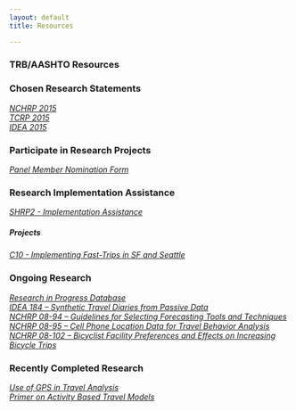 ```yaml
---
layout: default
title: Resources

---
```

### TRB/AASHTO Resources

*[ ]()* 


### Chosen Research Statements

*[NCHRP 2015]()*  
*[TCRP 2015]()*  
*[IDEA 2015]()*  

### Participate in Research Projects

*[Panel Member Nomination Form](http://onlinepubs.trb.org/onlinepubs/crp/CRPPanelNominationForm.pdf)*  

### Research Implementation Assistance 

*[SHRP2 - Implementation Assistance](https://www.fhwa.dot.gov/goshrp2/ImplementationAssistance)* 


##### Projects

*[C10 - Implementing Fast-Trips in SF and Seattle](http://fast-trips.mtc.ca.gov)*   

### Ongoing Research

*[Research in Progress Database](http://rip.trb.org)*  
*[IDEA 184 – Synthetic Travel Diaries from Passive Data](http://projects.transportfoundry.com/trbidea/)*    
*[NCHRP 08-94 – Guidelines for Selecting Forecasting Tools and Techniques](http://apps.trb.org/cmsfeed/TRBNetProjectDisplay.asp?ProjectID=3636)*  
*[NCHRP 08-95 – Cell Phone Location Data for Travel Behavior Analysis](http://apps.trb.org/cmsfeed/TRBNetProjectDisplay.asp?ProjectID=3637)*  
*[NCHRP 08-102 – Bicyclist Facility Preferences and Effects on Increasing Bicycle Trips](http://apps.trb.org/cmsfeed/TRBNetProjectDisplay.asp?ProjectID=3861)*  

### Recently Completed Research

*[Use of GPS in Travel Analysis]()*  
*[Primer on Activity Based Travel Models]()*  